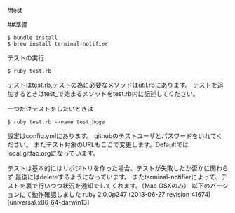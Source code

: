 #test

##準備

```
$ bundle install
$ brew install terminal-notifier
```

テストの実行
```
$ ruby test.rb
```

テストはtest.rb,テストの為に必要なメソッドはutil.rbにあります。
テストを追加するときはtest_で始まるメソッドをtest.rb内に記述してください。

一つだけテストをしたいときは
```
$ ruby test.rb --name test_hoge
```
設定はconfig.ymlにあります。
githubのテストユーザとパスワードをいれてください。
またテスト対象のURLもここで変更します。Defaultではlocal.gitfab.orgになっています。

テストは基本的にはリポジトリを作った場合、テストが失敗したか否かに関わらず
最後にはdeleteするようになっています。
またterminal-notifierによって、テストを裏で行いつつ状況を通知でしてくれます。（Mac OSXのみ）
以下のバージョンにて動作確認しました
ruby 2.0.0p247 (2013-06-27 revision 41674) [universal.x86_64-darwin13]

